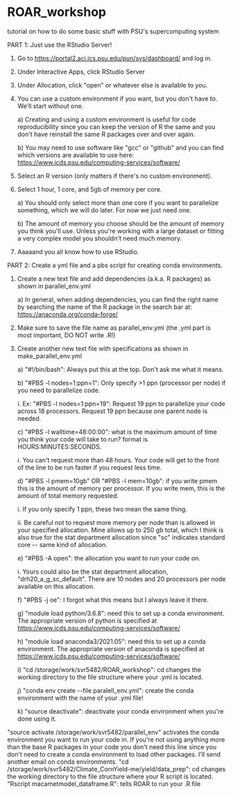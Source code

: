 # ROAR_workshop
tutorial on how to do some basic stuff with PSU's supercomputing system


PART 1: Just use the RStudio Server!

1. Go to https://portal2.aci.ics.psu.edu/pun/sys/dashboard/ and log in.

2. Under Interactive Apps, click RStudio Server

3. Under Allocation, click "open" or whatever else is available to you.

4. You can use a custom environment if you want, but you don't have to. We'll start without one.

   a) Creating and using a custom environment is useful for code reproducibility since you can keep the version of R the same and you don't have reinstall the same R packages over and over again.
   
   b) You may need to use software like "gcc" or "github" and you can find which versions are available to use here: https://www.icds.psu.edu/computing-services/software/

5. Select an R version (only matters if there's no custom environment).

6. Select 1 hour, 1 core, and 5gb of memory per core.

   a) You should only select more than one core if you want to parallelize something, which we will do later. For now we just need one.
   
   b) The amount of memory you choose should be the amount of memory you think you'll use. Unless you're working with a large dataset or fitting a very complex model you shouldn't need much memory.

7. Aaaaand you all know how to use RStudio.

PART 2: Create a yml file and a pbs script for creating conda environments.

1. Create a new text file and add dependencies (a.k.a. R packages) as shown in parallel_env.yml
   
   a) In general, when adding dependencies, you can find the right name by searching the name of the R package in the search bar at: https://anaconda.org/conda-forge/

2. Make sure to save the file name as parallel_env.yml (the .yml part is most important, DO NOT write .R!)

3. Create another new text file with specifications as shown in make_parallel_env.yml
   
   a) "#!/bin/bash": Always put this at the top. Don't ask me what it means.
   
   b) "#PBS -l nodes=1:ppn=1": Only specify >1 ppn (processor per node) if you need to parallelize code.
      
      i. Ex: "#PBS -l nodes=1:ppn=19": Request 19 ppn to parallelize your code across 18 processors. Request 19 ppn because one parent node is needed.
   
   c) "#PBS -l walltime=48:00:00": what is the maximum amount of time you think your code will take to run? format is HOURS:MINUTES:SECONDS. 
      
      i. You can't request more than 48 hours. Your code will get to the front of the line to be run faster if you request less time.
   
   d) "#PBS -l pmem=10gb" OR "#PBS -l mem=10gb": if you write pmem this is the amount of memory per processor. If you write mem, this is the amount of total memory requested. 
      
      i. If you only specify 1 ppn, these two mean the same thing. 
      
      ii. Be careful not to request more memory per node than is allowed in your specified allocation. Mine allows up to 250 gb total, which I think is also true for the stat department allocation since "sc" indicates standard core -- same kind of allocation. 
   
   e) "#PBS -A open": the allocation you want to run your code on. 
      
      i. Yours could also be the stat department allocation, "drh20_a_g_sc_default". There are 10 nodes and 20 processors per node available on this allocation. 
   
   f) "#PBS -j oe": I forgot what this means but I always leave it there.
   
   g) "module load python/3.6.8": need this to set up a conda environment. The appropriate version of python is specified at https://www.icds.psu.edu/computing-services/software/
   
   h) "module load anaconda3/2021.05": need this to set up a conda environment. The appropriate version of anaconda is specified at https://www.icds.psu.edu/computing-services/software/
   
   i) "cd /storage/work/svr5482/ROAR_workshop": cd changes the working directory to the file structure where your .yml is located.
   
   j) "conda env create --file paralell_env.yml": create the conda environment with the name of your .yml file!
   
   k) "source deactivate": deactivate your conda environment when you're done using it.


"source activate /storage/work/svr5482/parallel_env" activates the conda environment you want to run your code in. If you're not using anything more than the base R packages in your code you don't need this line since you don't need to create a conda environment to load other packages. I'll send another email on conda environments.
"cd /storage/work/svr5482/Climate_CornYield-me/yield/data_prep": cd changes the working directory to the file structure where your R script is located.
"Rscript macametmodel_dataframe.R": tells ROAR to run your .R file
